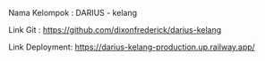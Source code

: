Nama Kelompok : DARIUS - kelang

Link Git : https://github.com/dixonfrederick/darius-kelang

Link Deployment: https://darius-kelang-production.up.railway.app/
